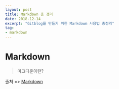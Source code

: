 ```yaml
---
layout: post
title: Markdown 총 정리
date: 2018-12-14
excerpt: "Gitblog를 만들기 위한 Markdown 사용법 총정리"
tag: 
- markdown
---
```


# Markdown 
> 마크다운이란?

출처 => [Markdown](https://heropy.blog/2017/09/30/markdown)
